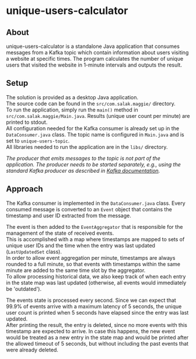 # unique-users-calculator

## About

unique-users-calculator is a standalone Java application that consumes messages from a Kafka topic which contain information about users visiting a website at specific times. The program calculates the number of unique users that visited the website in 1-minute intervals and outputs the result.

## Setup

The solution is provided as a desktop Java application.  
The source code can be found in the `src/com.salak.maggie/` directory.  
To run the application, simply run the `main()` method in `src/com.salak.maggie/Main.java`. Results (unique user count per minute) are printed to stdout.  
All configuration needed for the Kafka consumer is already set up in the `DataConsumer.java` class. The topic name is configured in `Main.java` and is set to `unique-users-topic`.  
All libraries needed to run the application are in the `libs/` directory.

*The producer that emits messages to the topic is not part of the application. The producer needs to be started separately, e.g., using the standard Kafka producer as described in [Kafka documentation](https://kafka.apache.org/quickstart).*

## Approach

The Kafka consumer is implemented in the `DataConsumer.java` class. Every consumed message is converted to an `Event` object that contains the timestamp and user ID extracted from the message.

The event is then added to the `EventAggregator` that is responsible for the management of the state of received events.  
This is accomplished with a map where timestamps are mapped to sets of unique user IDs and the time when the entry was last updated (`LastUpdatedSet` class).  
In order to allow event aggregation per minute, timestamps are always rounded to a full minute, so that events with timestamps within the same minute are added to the same time slot by the aggregator.  
To allow processing historical data, we also keep track of when each entry in the state map was last updated (otherwise, all events would immediately be 'outdated').

The events state is processed every second. Since we can expect that 99.9% of events arrive with a maximum latency of 5 seconds, the unique user count is printed when 5 seconds have elapsed since the entry was last updated.  
After printing the result, the entry is deleted, since no more events with this timestamp are expected to arrive. In case this happens, the new event would be treated as a new entry in the state map and would be printed after the allowed timeout of 5 seconds, but without including the past events that were already deleted.
